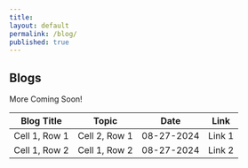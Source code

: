 ```yaml
---
title:
layout: default
permalink: /blog/
published: true
---
```


## Blogs

More Coming Soon!

| Blog Title      | Topic      | Date  | Link |
| ------------- | ------------- | -----  | ---- |
| Cell 1, Row 1 | Cell 2, Row 1 | 08-27-2024 | Link 1 |
| Cell 1, Row 2 | Cell 1, Row 2 | 08-27-2024 | Link 2 |
